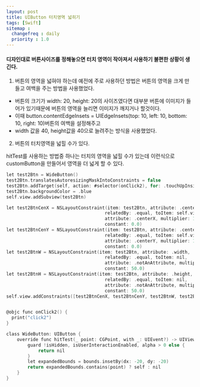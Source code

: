 ```yaml
---
layout: post
title: UIButton 터치영역 넓히기
tags: [Swift]
sitemap :
  changefreq : daily
  priority : 1.0
---
```


#### 디자인대로 버튼사이즈를 정해놓으면 터치 영역이 작아져서 사용하기 불편한 상황이 생긴다.

1. 버튼의 영역을 넓혀야 하는데 예전에 주로 사용하던 방법은 버튼의 영역을 크게 만들고 여백을 주는 방법을 사용했었다.

- 버튼의 크기가 width: 20, height: 20의 사이즈였다면 대부분 버튼에 이미지가 들어가 있기때문에 버튼의 영역을 늘리면 이미지가 깨지거나 할것이다.
- 이때 button.contentEdgeInsets = UIEdgeInsets(top: 10, left: 10, bottom: 10, right: 10)버튼의 여백을 설정해주고
- width 값을 40, height값을 40으로 늘려주는 방식을 사용했었다.

2. 버튼의 터치영역을 넓힐 수가 있다.

hitTest를 사용하는 방법중 하나는 터치의 영역을 넓힐 수가 있는데 이런식으로 customButton을 만들어서 영역을 더 넓게 할 수 있다.
```c
let test2Btn = WideButton()
test2Btn.translatesAutoresizingMaskIntoConstraints = false
test2Btn.addTarget(self, action: #selector(onClick2), for: .touchUpInside)
test2Btn.backgroundColor = .blue
self.view.addSubview(test2Btn)

let test2BtnCenX = NSLayoutConstraint(item: test2Btn, attribute: .centerX,
                                     relatedBy: .equal, toItem: self.view,
                                     attribute: .centerX, multiplier: 1.0,
                                     constant: 0.0)
let test2BtnCenY = NSLayoutConstraint(item: test2Btn, attribute: .centerY,
                                     relatedBy: .equal, toItem: self.view,
                                     attribute: .centerY, multiplier: 1.0,
                                     constant: 0.0)
let test2BtnW = NSLayoutConstraint(item: test2Btn, attribute: .width,
                                     relatedBy: .equal, toItem: nil,
                                     attribute: .notAnAttribute, multiplier: 1.0,
                                     constant: 50.0)
let test2BtnH = NSLayoutConstraint(item: test2Btn, attribute: .height,
                                     relatedBy: .equal, toItem: nil,
                                     attribute: .notAnAttribute, multiplier: 1.0,
                                     constant: 50.0)
self.view.addConstraints([test2BtnCenX, test2BtnCenY, test2BtnW, test2BtnH])


@objc func onClick2() {
  print("click2")
}

class WideButton: UIButton {
    override func hitTest(_ point: CGPoint, with _: UIEvent?) -> UIView? {
        guard !isHidden, isUserInteractionEnabled, alpha > 0 else {
            return nil
        }
        let expandedBounds = bounds.insetBy(dx: -20, dy: -20)
        return expandedBounds.contains(point) ? self : nil
    }
}
```





